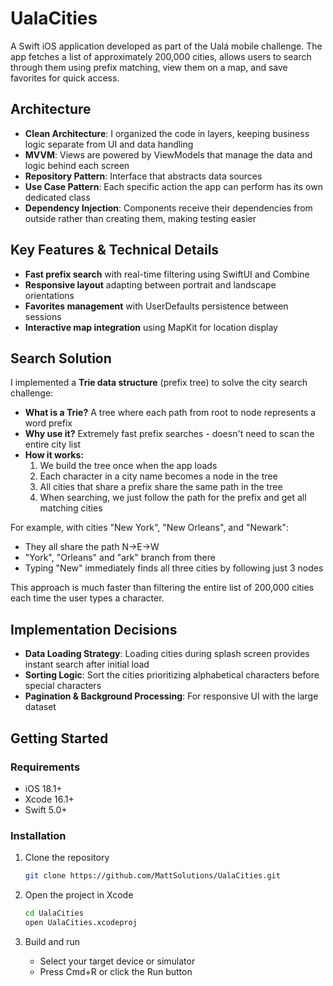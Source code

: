 # UalaCities

A Swift iOS application developed as part of the Ualá mobile challenge. The app fetches a list of approximately 200,000 cities, allows users to search through them using prefix matching, view them on a map, and save favorites for quick access.

## Architecture

* **Clean Architecture**: I organized the code in layers, keeping business logic separate from UI and data handling
* **MVVM**: Views are powered by ViewModels that manage the data and logic behind each screen
* **Repository Pattern**: Interface that abstracts data sources
* **Use Case Pattern**: Each specific action the app can perform has its own dedicated class
* **Dependency Injection**: Components receive their dependencies from outside rather than creating them, making testing easier

## Key Features & Technical Details

* **Fast prefix search** with real-time filtering using SwiftUI and Combine
* **Responsive layout** adapting between portrait and landscape orientations
* **Favorites management** with UserDefaults persistence between sessions
* **Interactive map integration** using MapKit for location display

## Search Solution

I implemented a **Trie data structure** (prefix tree) to solve the city search challenge:

- **What is a Trie?** A tree where each path from root to node represents a word prefix
- **Why use it?** Extremely fast prefix searches - doesn't need to scan the entire city list
- **How it works:**
  1. We build the tree once when the app loads
  2. Each character in a city name becomes a node in the tree
  3. All cities that share a prefix share the same path in the tree
  4. When searching, we just follow the path for the prefix and get all matching cities

For example, with cities "New York", "New Orleans", and "Newark":
- They all share the path N→E→W
- "York", "Orleans" and "ark" branch from there
- Typing "New" immediately finds all three cities by following just 3 nodes

This approach is much faster than filtering the entire list of 200,000 cities each time the user types a character.

## Implementation Decisions

* **Data Loading Strategy**: Loading cities during splash screen provides instant search after initial load
* **Sorting Logic**: Sort the cities prioritizing alphabetical characters before special characters
* **Pagination & Background Processing**: For responsive UI with the large dataset

## Getting Started

### Requirements
- iOS 18.1+
- Xcode 16.1+
- Swift 5.0+

### Installation
1. Clone the repository
   ```bash
   git clone https://github.com/MattSolutions/UalaCities.git
   ```

2. Open the project in Xcode
   ```bash
   cd UalaCities
   open UalaCities.xcodeproj
   ```

3. Build and run
   - Select your target device or simulator
   - Press Cmd+R or click the Run button
